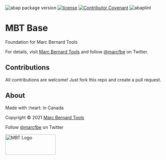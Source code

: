 ![abap package version](https://img.shields.io/endpoint?url=https://shield.abap.space/version-shield-json/github/Marc-Bernard-Tools/Marc-Bernard-Tools-Versions/.apack-manifest.xml/dependencies/github.com/Marc-Bernard-Tools/MBT-Base&label=version&color=darkgray)
[![license](https://img.shields.io/github/license/Marc-Bernard-Tools/Marc-Bernard-Tools-Versions)](LICENSE)
[![Contributor Covenant](https://img.shields.io/badge/Contributor%20Covenant-2.0-4baaaa.svg)](CODE_OF_CONDUCT.md)
![abaplint](https://github.com/sbcgua/ajson/workflows/abaplint/badge.svg)

# MBT Base

Foundation for Marc Bernard Tools

For details, visit [Marc Bernard Tools](https://marcbernardtools.com/downloads/mbt-base) and follow [@marcfbe](https://twitter.com/marcfbe) on Twitter.

## Contributions

All contributions are welcome! Just fork this repo and create a pull request. 

## About

<p>Made with :heart: in Canada</p>
<p>Copyright © 2021 <a href="https://marcbernardtools.com/">Marc Bernard Tools</a></p>
<p>Follow <a href="https://twitter.com/marcfbe">@marcfbe</a> on Twitter</p>
<p><a href="https://marcbernardtools.com/"><img width="160" height="65" src="https://marcbernardtools.com/info/MBT_Logo_640x250_on_Gray.png" alt="MBT Logo"></a></p>

